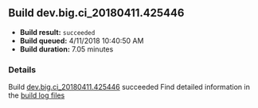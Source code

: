 ## Build dev.big.ci_20180411.425446
- **Build result:** `succeeded`
- **Build queued:** 4/11/2018 10:40:50 AM
- **Build duration:** 7.05 minutes
### Details
Build [dev.big.ci_20180411.425446](https://winappstudio.visualstudio.com/web/build.aspx?pcguid=a4ef43be-68ce-4195-a619-079b4d9834c2&builduri=vstfs%3a%2f%2f%2fBuild%2fBuild%2f25446) succeeded
Find detailed information in the [build log files](https://uwpctdiags.blob.core.windows.net/buildlogs/dev.big.ci_20180411.425446_logs.zip)
